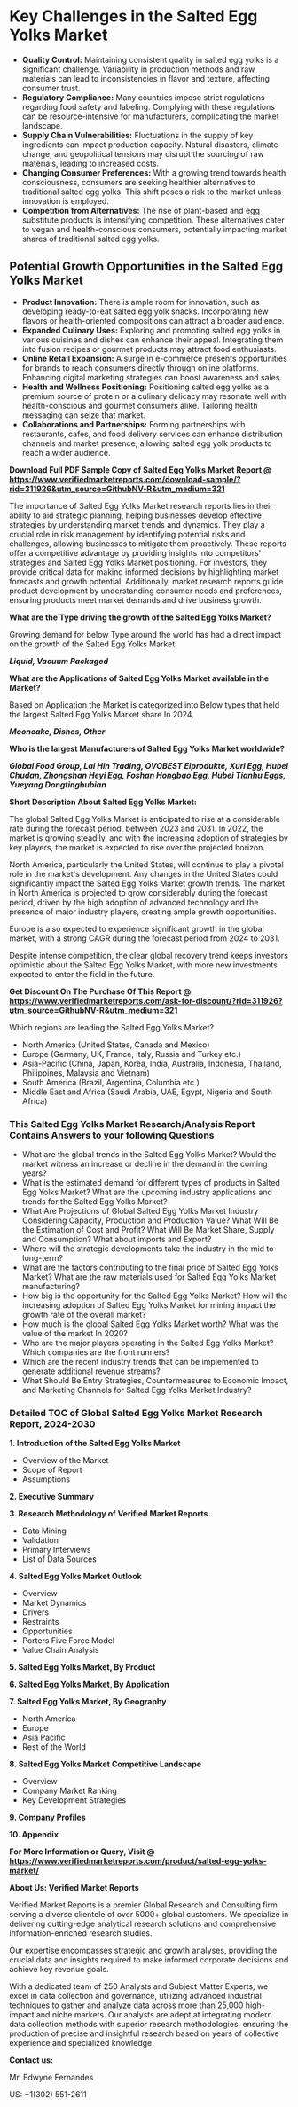 <p class=""><h1>Key Challenges in the Salted Egg Yolks Market</h1><ul>    <li><strong>Quality Control:</strong> Maintaining consistent quality in salted egg yolks is a significant challenge. Variability in production methods and raw materials can lead to inconsistencies in flavor and texture, affecting consumer trust.</li>    <li><strong>Regulatory Compliance:</strong> Many countries impose strict regulations regarding food safety and labeling. Complying with these regulations can be resource-intensive for manufacturers, complicating the market landscape.</li>    <li><strong>Supply Chain Vulnerabilities:</strong> Fluctuations in the supply of key ingredients can impact production capacity. Natural disasters, climate change, and geopolitical tensions may disrupt the sourcing of raw materials, leading to increased costs.</li>    <li><strong>Changing Consumer Preferences:</strong> With a growing trend towards health consciousness, consumers are seeking healthier alternatives to traditional salted egg yolks. This shift poses a risk to the market unless innovation is employed.</li>    <li><strong>Competition from Alternatives:</strong> The rise of plant-based and egg substitute products is intensifying competition. These alternatives cater to vegan and health-conscious consumers, potentially impacting market shares of traditional salted egg yolks.</li></ul><h2>Potential Growth Opportunities in the Salted Egg Yolks Market</h1><ul>    <li><strong>Product Innovation:</strong> There is ample room for innovation, such as developing ready-to-eat salted egg yolk snacks. Incorporating new flavors or health-oriented compositions can attract a broader audience.</li>    <li><strong>Expanded Culinary Uses:</strong> Exploring and promoting salted egg yolks in various cuisines and dishes can enhance their appeal. Integrating them into fusion recipes or gourmet products may attract food enthusiasts.</li>    <li><strong>Online Retail Expansion:</strong> A surge in e-commerce presents opportunities for brands to reach consumers directly through online platforms. Enhancing digital marketing strategies can boost awareness and sales.</li>    <li><strong>Health and Wellness Positioning:</strong> Positioning salted egg yolks as a premium source of protein or a culinary delicacy may resonate well with health-conscious and gourmet consumers alike. Tailoring health messaging can seize that market.</li>    <li><strong>Collaborations and Partnerships:</strong> Forming partnerships with restaurants, cafes, and food delivery services can enhance distribution channels and market presence, allowing salted egg yolk products to reach a wider audience.</li></ul></p><p class=""><strong>Download Full PDF Sample Copy of Salted Egg Yolks Market Report @ <a href="https://www.verifiedmarketreports.com/download-sample/?rid=311926&utm_source=GithubNV-R&utm_medium=321" target="_blank">https://www.verifiedmarketreports.com/download-sample/?rid=311926&utm_source=GithubNV-R&utm_medium=321</a></strong></p><p>The importance of&nbsp;Salted Egg Yolks Market research reports lies in their ability to aid strategic planning, helping businesses develop effective strategies by understanding market trends and dynamics. They play a crucial role in risk management by identifying potential risks and challenges, allowing businesses to mitigate them proactively. These reports offer a competitive advantage by providing insights into competitors' strategies and Salted Egg Yolks Market positioning. For investors, they provide critical data for making informed decisions by highlighting market forecasts and growth potential. Additionally, market research reports guide product development by understanding consumer needs and preferences, ensuring products meet market demands and drive business growth.</p><p><strong>What are the&nbsp;Type driving the growth of the Salted Egg Yolks Market?</strong></p><p id="" class="">Growing demand for below Type around the world has had a direct impact on the growth of the Salted Egg Yolks Market:</p><p class=""><em><strong>Liquid, Vacuum Packaged</strong></em></p><p class=""><strong>What are the&nbsp;Applications&nbsp;of Salted Egg Yolks Market available in the Market?</strong></p><p id="" class="">Based on Application the Market is categorized into Below types that held the largest Salted Egg Yolks Market share In 2024.</p><p class=""><em><strong>Mooncake, Dishes, Other</strong></em></p><p class=""><strong>Who is the largest Manufacturers of Salted Egg Yolks Market worldwide?</strong></p><p><em><strong>Global Food Group, Lai Hin Trading, OVOBEST Eiprodukte, Xuri Egg, Hubei Chudan, Zhongshan Heyi Egg, Foshan Hongbao Egg, Hubei Tianhu Eggs, Yueyang Dongtinghubian</strong></em></p><p id="" class=""><strong>Short Description About Salted Egg Yolks Market:</strong></p><p>The global Salted Egg Yolks Market is anticipated to rise at a considerable rate during the forecast period, between 2023 and 2031. In 2022, the market is growing steadily, and with the increasing adoption of strategies by key players, the market is expected to rise over the projected horizon.</p><p>North America, particularly the United States, will continue to play a pivotal role in the market's development. Any changes in the United States could significantly impact the Salted Egg Yolks Market growth trends. The market in North America is projected to grow considerably during the forecast period, driven by the high adoption of advanced technology and the presence of major industry players, creating ample growth opportunities.</p><p>Europe is also expected to experience significant growth in the global market, with a strong CAGR during the forecast period from 2024 to 2031.</p><p>Despite intense competition, the clear global recovery trend keeps investors optimistic about the Salted Egg Yolks Market, with more new investments expected to enter the field in the future.</p><p id="" class=""><strong>Get Discount On The Purchase Of This Report @ <a href="https://www.verifiedmarketreports.com/ask-for-discount/?rid=311926?utm_source=GithubNV-R&utm_medium=321" target="_blank">https://www.verifiedmarketreports.com/ask-for-discount/?rid=311926?utm_source=GithubNV-R&utm_medium=321</a></strong></p><p class="">Which regions are leading the Salted Egg Yolks Market?</p><ul><li>North America (United States, Canada and Mexico)</li><li>Europe (Germany, UK, France, Italy, Russia and Turkey etc.)</li><li>Asia-Pacific (China, Japan, Korea, India, Australia, Indonesia, Thailand, Philippines, Malaysia and Vietnam)</li><li>South America (Brazil, Argentina, Columbia etc.)</li><li>Middle East and Africa (Saudi Arabia, UAE, Egypt, Nigeria and South Africa)</li></ul><h3 id="" class="">This Salted Egg Yolks Market Research/Analysis Report Contains Answers to your following Questions</h3><ul><li>What are the global trends in the Salted Egg Yolks Market? Would the market witness an increase or decline in the demand in the coming years?</li><li>What is the estimated demand for different types of products in Salted Egg Yolks Market? What are the upcoming industry applications and trends for the Salted Egg Yolks Market?</li><li>What Are Projections of Global Salted Egg Yolks Market Industry Considering Capacity, Production and Production Value? What Will Be the Estimation of Cost and Profit? What Will Be Market Share, Supply and Consumption? What about imports and Export?</li><li>Where will the strategic developments take the industry in the mid to long-term?</li><li>What are the factors contributing to the final price of Salted Egg Yolks Market? What are the raw materials used for Salted Egg Yolks Market manufacturing?</li><li>How big is the opportunity for the Salted Egg Yolks Market? How will the increasing adoption of Salted Egg Yolks Market for mining impact the growth rate of the overall market?</li><li>How much is the global Salted Egg Yolks Market worth? What was the value of the market In 2020?</li><li>Who are the major players operating in the Salted Egg Yolks Market? Which companies are the front runners?</li><li>Which are the recent industry trends that can be implemented to generate additional revenue streams?</li><li>What Should Be Entry Strategies, Countermeasures to Economic Impact, and Marketing Channels for Salted Egg Yolks Market Industry?</li></ul><h3 id="" class="">Detailed TOC of Global Salted Egg Yolks Market Research Report, 2024-2030</h3><p id="" class=""><strong>1. Introduction of the Salted Egg Yolks Market</strong></p><ul><li>Overview of the Market</li><li>Scope of Report</li><li>Assumptions</li></ul><p id="" class=""><strong>2. Executive Summary</strong></p><p id="" class=""><strong>3. Research Methodology of Verified Market Reports</strong></p><ul><li>Data Mining</li><li>Validation</li><li>Primary Interviews</li><li>List of Data Sources</li></ul><p id="" class=""><strong>4. Salted Egg Yolks Market Outlook</strong></p><ul><li>Overview</li><li>Market Dynamics</li><li>Drivers</li><li>Restraints</li><li>Opportunities</li><li>Porters Five Force Model</li><li>Value Chain Analysis</li></ul><p id="" class=""><strong>5. Salted Egg Yolks Market, By Product</strong></p><p id="" class=""><strong>6. Salted Egg Yolks Market, By Application</strong></p><p id="" class=""><strong>7. Salted Egg Yolks Market, By Geography</strong></p><ul><li>North America</li><li>Europe</li><li>Asia Pacific</li><li>Rest of the World</li></ul><p id="" class=""><strong>8. Salted Egg Yolks Market Competitive Landscape</strong></p><ul><li>Overview</li><li>Company Market Ranking</li><li>Key Development Strategies</li></ul><p id="" class=""><strong>9. Company Profiles</strong></p><p id="" class=""><strong>10. Appendix</strong></p><p id="" class=""><strong>For More Information or Query, Visit @ <a href="https://www.verifiedmarketreports.com/product/salted-egg-yolks-market/" target="_blank">https://www.verifiedmarketreports.com/product/salted-egg-yolks-market/</a></strong></p><p id="" class=""><strong>About Us: Verified Market Reports</strong></p><p id="" class="">Verified Market Reports is a premier Global Research and Consulting firm serving a diverse clientele of over 5000+ global customers. We specialize in delivering cutting-edge analytical research solutions and comprehensive information-enriched research studies.</p><p id="" class="">Our expertise encompasses strategic and growth analyses, providing the crucial data and insights required to make informed corporate decisions and achieve key revenue goals.</p><p id="" class="">With a dedicated team of 250 Analysts and Subject Matter Experts, we excel in data collection and governance, utilizing advanced industrial techniques to gather and analyze data across more than 25,000 high-impact and niche markets. Our analysts are adept at integrating modern data collection methods with superior research methodologies, ensuring the production of precise and insightful research based on years of collective experience and specialized knowledge.</p><p id="" class=""><strong>Contact us:</strong></p><p id="" class="">Mr. Edwyne Fernandes</p><p id="" class="">US: +1(302) 551-2611</p>